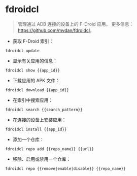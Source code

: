 # fdroidcl

> 管理通过 ADB 连接的设备上的 F-Droid 应用。
> 更多信息：<https://github.com/mvdan/fdroidcl>。

- 获取 F-Droid 索引：

`fdroidcl update`

- 显示有关应用的信息：

`fdroidcl show {{app_id}}`

- 下载应用的 APK 文件：

`fdroidcl download {{app_id}}`

- 在索引中搜索应用：

`fdroidcl search {{search_pattern}}`

- 在连接的设备上安装应用：

`fdroidcl install {{app_id}}`

- 添加一个仓库：

`fdroidcl repo add {{repo_name}} {{url}}`

- 移除、启用或禁用一个仓库：

`fdroidcl repo {{remove|enable|disable}} {{repo_name}}`